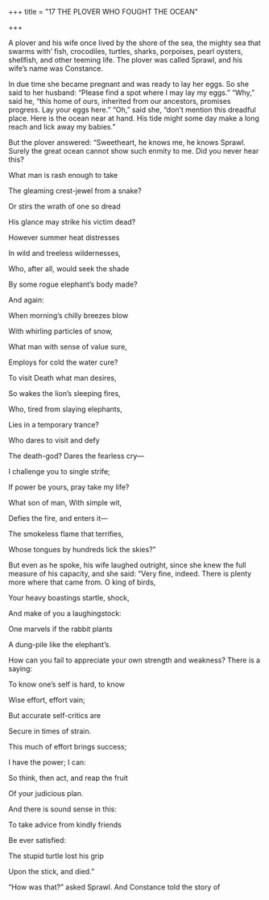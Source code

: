 +++
title = "17 THE PLOVER WHO FOUGHT THE OCEAN"

+++

A plover and his wife once lived by the shore of the sea, the mighty sea that swarms with’ fish, crocodiles, turtles, sharks, porpoises, pearl oysters, shellfish, and other teeming life. The plover was called Sprawl, and his wife’s name was Constance.

In due time she became pregnant and was ready to lay her eggs. So she said to her husband: “Please find a spot where I may lay my eggs.” “Why,” said he, “this home of ours, inherited from our ancestors, promises progress. Lay your eggs here.” “Oh,” said she, “don’t mention this dreadful place. Here is the ocean near at hand. His tide might some day make a long reach and lick away my babies.”

But the plover answered: “Sweetheart, he knows me, he knows Sprawl. Surely the great ocean cannot show such enmity to me. Did you never hear this?

What man is rash enough to take

The gleaming crest-jewel from a snake?

Or stirs the wrath of one so dread

His glance may strike his victim dead?

However summer heat distresses

In wild and treeless wildernesses,

Who, after all, would seek the shade

By some rogue elephant’s body made?

And again:

When morning’s chilly breezes blow

With whirling particles of snow,

What man with sense of value sure,

Employs for cold the water cure?

To visit Death what man desires,

So wakes the lion’s sleeping fires,

Who, tired from slaying elephants,

Lies in a temporary trance?

Who dares to visit and defy

The death-god? Dares the fearless cry—

I challenge you to single strife;

If power be yours, pray take my life?

What son of man, With simple wit,

Defies the fire, and enters it—

The smokeless flame that terrifies,

Whose tongues by hundreds lick the skies?”

But even as he spoke, his wife laughed outright, since she knew the full measure of his capacity, and she said: “Very fine, indeed. There is plenty more where that came from. O king of birds,

Your heavy boastings startle, shock,

And make of you a laughingstock:

One marvels if the rabbit plants

A dung-pile like the elephant’s.

How can you fail to appreciate your own strength and weakness? There is a saying:

To know one’s self is hard, to know

Wise effort, effort vain;

But accurate self-critics are

Secure in times of strain.

This much of effort brings success;

I have the power; I can:

So think, then act, and reap the fruit

Of your judicious plan.

And there is sound sense in this:

To take advice from kindly friends

Be ever satisfied:

The stupid turtle lost his grip

Upon the stick, and died.”

“How was that?” asked Sprawl. And Constance told the story of
